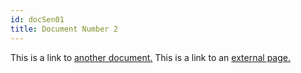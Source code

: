 ```yaml
---
id: docSen01
title: Document Number 2
---
```


This is a link to [another document.](doc3.md) This is a link to an [external page.](http://www.example.com/)
